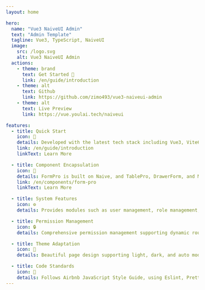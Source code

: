 ```yaml
---
layout: home

hero:
  name: "Vue3 NaiveUI Admin"
  text: "Admin Template"
  tagline: Vue3, TypeScript, NaiveUI
  image:
    src: /logo.svg
    alt: Vue3 NaiveUI Admin
  actions:
    - theme: brand
      text: Get Started 🚀
      link: /en/guide/introduction
    - theme: alt
      text: Github
      link: https://github.com/zimo493/vue3-naiveui-admin
    - theme: alt
      text: Live Preview
      link: https://vue.youlai.tech/naiveui

features:
  - title: Quick Start
    icon: 🚀
    details: Developed with the latest tech stack including Vue3, Vite6, TypeScript, NaiveUI, UnoCSS, TSX, etc.
    link: /en/guide/introduction
    linkText: Learn More

  - title: Component Encapsulation
    icon: 🎈
    details: FormPro is built on Naive, and TablePro, DrawerForm, and ModalForm are further built on FormPro. This greatly improves development efficiency.
    link: /en/components/form-pro
    linkText: Learn More

  - title: System Features
    icon: ⚙️
    details: Provides modules such as user management, role management, menu management, department management, and dictionary management.

  - title: Permission Management
    icon: 🔒
    details: Comprehensive permission management supporting dynamic routing, button permissions, role permissions, and data permissions.

  - title: Theme Adaptation
    icon: 🎨
    details: Beautiful page design supporting light, dark, and auto modes, keeping the NaiveUI style.

  - title: Code Standards
    icon: 📝
    details: Follows Airbnb JavaScript Style Guide, using Eslint, Prettier, Stylelint, and other tools to ensure code quality.
---
```


<script setup>
import { VPTeamPage, VPTeamPageTitle, VPTeamMembers } from 'vitepress/theme'
import { coreMembers } from '../../config'
</script>

<VPTeamPage>
  <VPTeamPageTitle>
    <!-- <template #title>Our Team</template> -->
    <template #lead>🚀 Committed to building efficient development & application solutions</template>
  </VPTeamPageTitle>
  <VPTeamMembers :members="coreMembers" />
</VPTeamPage>
